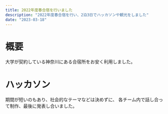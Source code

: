 ```yaml
---
title: 2022年度春合宿を行いました
description: "2022年度春合宿を行い、2泊3日でハッカソンや観光をしました"
date: "2023-03-18"
---
```


# 概要

大学が契約している神奈川にある合宿所をお安く利用しました。

# ハッカソン

期間が短いのもあり、社会的なテーマなどは決めずに、
各チーム内で話し合って制作、最後に発表し合いました。